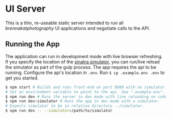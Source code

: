 # UI Server

This is a thin, re-useable static server intended to run all *brennakatphotography*
UI applications and negotiate calls to the API.

## Running the App

The application can run in development mode with live browser refreshing. If you specify the location
of the [sinatra simulator](https://github.com/brennakatphotography/api-simulator), you can run/live
reload the simulator as part of the gulp process. The app requires the api to be running. Configure
the api's location in `.env`. Run `$ cp .example.env .env` to get you started.

```bash
$ npm start # Builds and runs front-end on port 8080 with no simulator.
# Set an environment variable to point to the api. See ".example.env".
$ npm run dev # Runs the server in dev mode with live reloading on code changes and browser refreshing.
$ npm run dev:simulator # Runs the app in dev mode with a simulator.
# Expects simulator to be in relative directory ../simulator.
$ npm run dev -- --simulator=/path/to/simulator
```